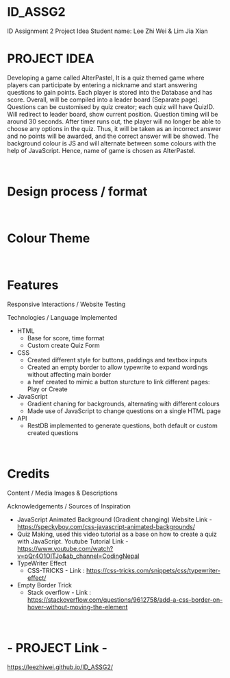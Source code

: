 # ID_ASSG2
ID Assignment 2 Project Idea
Student name: Lee Zhi Wei & Lim Jia Xian

# PROJECT IDEA
Developing a game called AlterPastel, It is a quiz themed game where players can participate by entering a nickname and start answering questions to gain points. Each player is stored into the Database and has score. Overall, will be compiled into a leader board (Separate page). Questions can be customised by quiz creator; each quiz will have QuizID. Will redirect to leader board, show current position. Question timing will be around 30 seconds. After timer runs out, the player will no longer be able to choose any options in the quiz. Thus, it will be taken as an incorrect answer and no points will be awarded, and the correct answer will be showed. The background colour is JS and will alternate between some colours with the help of JavaScript. Hence, name of game is chosen as AlterPastel.

&nbsp;
&nbsp;
&nbsp;

# Design process / format

&nbsp;
&nbsp;
&nbsp;

# Colour Theme

&nbsp;
&nbsp;
&nbsp;

# Features
Responsive Interactions / Website Testing


Technologies / Language Implemented

- HTML
  - Base for score, time format
  - Custom create Quiz Form
- CSS
  - Created different style for buttons, paddings and textbox inputs
  - Created an empty border to allow typewrite to expand wordings without affecting main border
  - a href created to mimic a button sturcture to link different pages: Play or Create
- JavaScript
  - Gradient chaning for backgrounds, alternating with different colours
  - Made use of JavaScript to change questions on a single HTML page 
- API
  - RestDB implemented to generate questions, both default or custom created questions

&nbsp;
&nbsp;
&nbsp;

# Credits
Content / Media Images & Descriptions


Acknowledgements / Sources of Inspiration
- JavaScript Animated Background (Gradient changing)
  Website Link - https://speckyboy.com/css-javascript-animated-backgrounds/
- Quiz Making, used this video tutorial as a base on how to create a quiz with JavaScript.
  Youtube Tutorial Link - https://www.youtube.com/watch?v=pQr4O1OITJo&ab_channel=CodingNepal 
- TypeWriter Effect
  -  CSS-TRICKS - Link : https://css-tricks.com/snippets/css/typewriter-effect/
- Empty Border Trick
  - Stack overflow - Link : https://stackoverflow.com/questions/9612758/add-a-css-border-on-hover-without-moving-the-element

   
&nbsp;
&nbsp;
&nbsp;
# - PROJECT Link -
https://leezhiwei.github.io/ID_ASSG2/